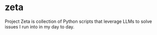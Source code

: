# zeta
Project Zeta is collection of Python scripts that leverage LLMs to solve issues I run into in my day to day.
